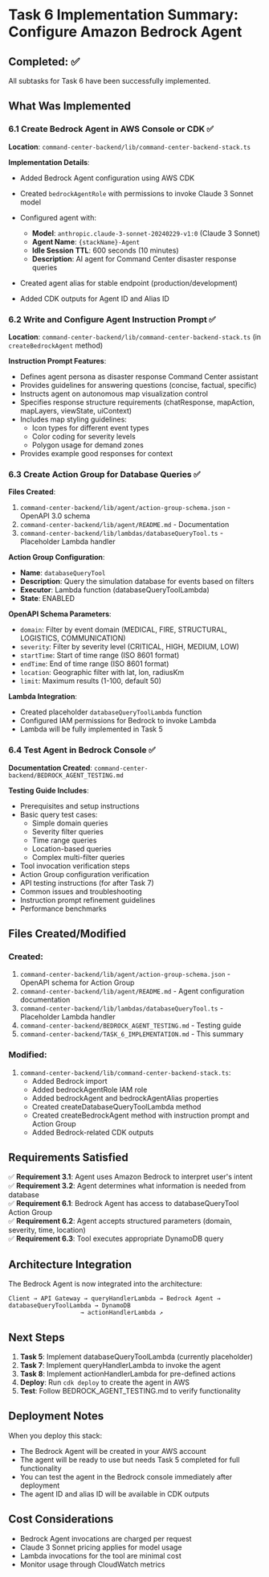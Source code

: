 # Task 6 Implementation Summary: Configure Amazon Bedrock Agent

## Completed: ✅

All subtasks for Task 6 have been successfully implemented.

## What Was Implemented

### 6.1 Create Bedrock Agent in AWS Console or CDK ✅

**Location**: `command-center-backend/lib/command-center-backend-stack.ts`

**Implementation Details**:
- Added Bedrock Agent configuration using AWS CDK
- Created `bedrockAgentRole` with permissions to invoke Claude 3 Sonnet model
- Configured agent with:
  - **Model**: `anthropic.claude-3-sonnet-20240229-v1:0` (Claude 3 Sonnet)
  - **Agent Name**: `{stackName}-Agent`
  - **Idle Session TTL**: 600 seconds (10 minutes)
  - **Description**: AI agent for Command Center disaster response queries

- Created agent alias for stable endpoint (production/development)
- Added CDK outputs for Agent ID and Alias ID

### 6.2 Write and Configure Agent Instruction Prompt ✅

**Location**: `command-center-backend/lib/command-center-backend-stack.ts` (in `createBedrockAgent` method)

**Instruction Prompt Features**:
- Defines agent persona as disaster response Command Center assistant
- Provides guidelines for answering questions (concise, factual, specific)
- Instructs agent on autonomous map visualization control
- Specifies response structure requirements (chatResponse, mapAction, mapLayers, viewState, uiContext)
- Includes map styling guidelines:
  - Icon types for different event types
  - Color coding for severity levels
  - Polygon usage for demand zones
- Provides example good responses for context


### 6.3 Create Action Group for Database Queries ✅

**Files Created**:
1. `command-center-backend/lib/agent/action-group-schema.json` - OpenAPI 3.0 schema
2. `command-center-backend/lib/agent/README.md` - Documentation
3. `command-center-backend/lib/lambdas/databaseQueryTool.ts` - Placeholder Lambda handler

**Action Group Configuration**:
- **Name**: `databaseQueryTool`
- **Description**: Query the simulation database for events based on filters
- **Executor**: Lambda function (databaseQueryToolLambda)
- **State**: ENABLED

**OpenAPI Schema Parameters**:
- `domain`: Filter by event domain (MEDICAL, FIRE, STRUCTURAL, LOGISTICS, COMMUNICATION)
- `severity`: Filter by severity level (CRITICAL, HIGH, MEDIUM, LOW)
- `startTime`: Start of time range (ISO 8601 format)
- `endTime`: End of time range (ISO 8601 format)
- `location`: Geographic filter with lat, lon, radiusKm
- `limit`: Maximum results (1-100, default 50)

**Lambda Integration**:
- Created placeholder `databaseQueryToolLambda` function
- Configured IAM permissions for Bedrock to invoke Lambda
- Lambda will be fully implemented in Task 5

### 6.4 Test Agent in Bedrock Console ✅

**Documentation Created**: `command-center-backend/BEDROCK_AGENT_TESTING.md`

**Testing Guide Includes**:
- Prerequisites and setup instructions
- Basic query test cases:
  - Simple domain queries
  - Severity filter queries
  - Time range queries
  - Location-based queries
  - Complex multi-filter queries
- Tool invocation verification steps
- Action Group configuration verification
- API testing instructions (for after Task 7)
- Common issues and troubleshooting
- Instruction prompt refinement guidelines
- Performance benchmarks


## Files Created/Modified

### Created:
1. `command-center-backend/lib/agent/action-group-schema.json` - OpenAPI schema for Action Group
2. `command-center-backend/lib/agent/README.md` - Agent configuration documentation
3. `command-center-backend/lib/lambdas/databaseQueryTool.ts` - Placeholder Lambda handler
4. `command-center-backend/BEDROCK_AGENT_TESTING.md` - Testing guide
5. `command-center-backend/TASK_6_IMPLEMENTATION.md` - This summary

### Modified:
1. `command-center-backend/lib/command-center-backend-stack.ts`:
   - Added Bedrock import
   - Added bedrockAgentRole IAM role
   - Added bedrockAgent and bedrockAgentAlias properties
   - Created createDatabaseQueryToolLambda method
   - Created createBedrockAgent method with instruction prompt and Action Group
   - Added Bedrock-related CDK outputs

## Requirements Satisfied

✅ **Requirement 3.1**: Agent uses Amazon Bedrock to interpret user's intent  
✅ **Requirement 3.2**: Agent determines what information is needed from database  
✅ **Requirement 6.1**: Bedrock Agent has access to databaseQueryTool Action Group  
✅ **Requirement 6.2**: Agent accepts structured parameters (domain, severity, time, location)  
✅ **Requirement 6.3**: Tool executes appropriate DynamoDB query

## Architecture Integration

The Bedrock Agent is now integrated into the architecture:

```
Client → API Gateway → queryHandlerLambda → Bedrock Agent → databaseQueryToolLambda → DynamoDB
                    → actionHandlerLambda ↗
```

## Next Steps

1. **Task 5**: Implement databaseQueryToolLambda (currently placeholder)
2. **Task 7**: Implement queryHandlerLambda to invoke the agent
3. **Task 8**: Implement actionHandlerLambda for pre-defined actions
4. **Deploy**: Run `cdk deploy` to create the agent in AWS
5. **Test**: Follow BEDROCK_AGENT_TESTING.md to verify functionality

## Deployment Notes

When you deploy this stack:
- The Bedrock Agent will be created in your AWS account
- The agent will be ready to use but needs Task 5 completed for full functionality
- You can test the agent in the Bedrock console immediately after deployment
- The agent ID and alias ID will be available in CDK outputs

## Cost Considerations

- Bedrock Agent invocations are charged per request
- Claude 3 Sonnet pricing applies for model usage
- Lambda invocations for the tool are minimal cost
- Monitor usage through CloudWatch metrics

